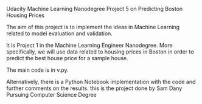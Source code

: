 Udacity Machine Learning Nanodegree Project 5 on Predicting Boston Housing Prices

The aim of this project is to implement the ideas in Machine Learning related to model evaluation and validation.

It is Project 1 in the Machine Learning Engineer Nanodegree. More specifically,
we will use data related to housing prices in Boston in order to predict the best house price for a sample house.

The main code is in v.py.

Alternatively, there is a Python Notebook implementation with the code and further comments on the results.
this is the project done by 
Sam Dany
Pursuing Computer Science Degree

